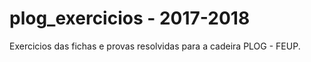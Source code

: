 # plog_exercicios - 2017-2018

Exercicios das fichas e provas resolvidas para a cadeira PLOG - FEUP.



